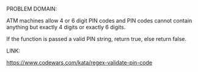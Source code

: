 PROBLEM DOMAIN:

ATM machines allow 4 or 6 digit PIN codes and PIN codes cannot contain anything but exactly 4 digits or exactly 6 digits.

If the function is passed a valid PIN string, return true, else return false.

LINK:

https://www.codewars.com/kata/regex-validate-pin-code